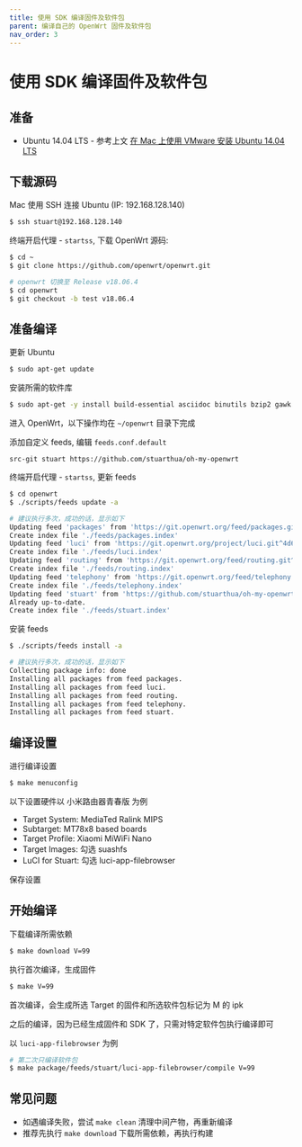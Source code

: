 ```yaml
---
title: 使用 SDK 编译固件及软件包
parent: 编译自己的 OpenWrt 固件及软件包
nav_order: 3
---
```


# 使用 SDK 编译固件及软件包

## 准备

* Ubuntu 14.04 LTS - 参考上文 [在 Mac 上使用 VMware 安装 Ubuntu 14.04 LTS](https://stuarthua.github.io/oh-my-openwrt/mac-vmware-install-ubuntu.html)

## 下载源码

Mac 使用 SSH 连接 Ubuntu (IP: 192.168.128.140)

```bash
$ ssh stuart@192.168.128.140
```

终端开启代理 - `startss`, 下载 OpenWrt 源码:

```bash
$ cd ~
$ git clone https://github.com/openwrt/openwrt.git

# openwrt 切换至 Release v18.06.4
$ cd openwrt
$ git checkout -b test v18.06.4
```

## 准备编译

更新 Ubuntu

```bash
$ sudo apt-get update
```

安装所需的软件库

```bash
$ sudo apt-get -y install build-essential asciidoc binutils bzip2 gawk gettext git libncurses5-dev libz-dev patch unzip zlib1g-dev lib32gcc1 libc6-dev-i386 subversion flex uglifyjs git-core gcc-multilib p7zip p7zip-full msmtp libssl-dev texinfo libglib2.0-dev xmlto qemu-utils upx libelf-dev autoconf automake libtool autopoint
```

进入 OpenWrt，以下操作均在 `~/openwrt` 目录下完成

添加自定义 feeds, 编辑 `feeds.conf.default`

```
src-git stuart https://github.com/stuarthua/oh-my-openwrt
```

终端开启代理 - `startss`, 更新 feeds

```bash
$ cd openwrt
$ ./scripts/feeds update -a

# 建议执行多次，成功的话，显示如下
Updating feed 'packages' from 'https://git.openwrt.org/feed/packages.git^5779614d267732fc382c1684202543fdbd924b4c' ...
Create index file './feeds/packages.index'
Updating feed 'luci' from 'https://git.openwrt.org/project/luci.git^4d6d8bc5b0d7ee71c7b29b12e7e0c2e1e86cb268' ...
Create index file './feeds/luci.index'
Updating feed 'routing' from 'https://git.openwrt.org/feed/routing.git^bb156bf355b54236a52279522fabbec1e8dd7043' ...
Create index file './feeds/routing.index'
Updating feed 'telephony' from 'https://git.openwrt.org/feed/telephony.git^507eabe1b60458ceb1a535aec9d12c8be95706f0' ...
Create index file './feeds/telephony.index'
Updating feed 'stuart' from 'https://github.com/stuarthua/oh-my-openwrt' ...
Already up-to-date.
Create index file './feeds/stuart.index'
```

安装 feeds

```bash
$ ./scripts/feeds install -a

# 建议执行多次，成功的话，显示如下
Collecting package info: done
Installing all packages from feed packages.
Installing all packages from feed luci.
Installing all packages from feed routing.
Installing all packages from feed telephony.
Installing all packages from feed stuart.
```

## 编译设置

进行编译设置

```bash
$ make menuconfig
```

以下设置硬件以 小米路由器青春版 为例

* Target System: MediaTed Ralink MIPS
* Subtarget: MT78x8 based boards
* Target Profile: Xiaomi MiWiFi Nano
* Target Images: 勾选 suashfs
* LuCI for Stuart: 勾选 luci-app-filebrowser

保存设置

## 开始编译

下载编译所需依赖

```bash
$ make download V=99
```

执行首次编译，生成固件

```bash
$ make V=99
```

首次编译，会生成所选 Target 的固件和所选软件包标记为 M 的 ipk

之后的编译，因为已经生成固件和 SDK 了，只需对特定软件包执行编译即可

以 `luci-app-filebrowser` 为例

```bash
# 第二次只编译软件包
$ make package/feeds/stuart/luci-app-filebrowser/compile V=99
```

## 常见问题

* 如遇编译失败，尝试 `make clean` 清理中间产物，再重新编译
* 推荐先执行 `make download` 下载所需依赖，再执行构建